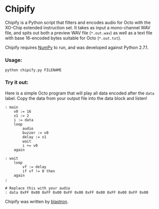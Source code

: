 Chipify
=======

Chipify is a Python script that filters and encodes audio for Octo with the XO-Chip extended instruction set. It takes as input a mono-channel WAV file, and spits out both a preview WAV file (`*.out.wav`) as well as a text file with base 16-encoded bytes suitable for Octo (`*.out.txt`).

Chipify requires [NumPy](http://www.scipy.org/scipylib/download.html) to run, and was developed against Python 2.7.1.

### Usage:
```
python chipify.py FILENAME
```

### Try it out:
Here is a simple Octo program that will play all data encoded after the `data` label. Copy the data from your output file into the data block and listen!
```
: main
	v0 := 16
	v1 := 2
	i := data
	loop
		audio
		buzzer := v0
		delay := v1
		wait
		i += v0
	again

: wait
	loop
		vf := delay
		if vf != 0 then
	again
;

# Replace this with your audio
: data 0xFF 0x00 0xFF 0x00 0xFF 0x00 0xFF 0x00 0xFF 0x00 0xFF 0x00
```
Chipify was written by [blastron](https://github.com/blastron/).
